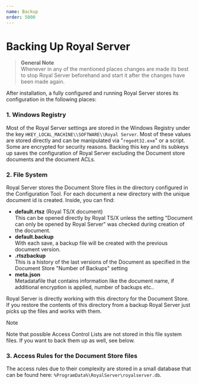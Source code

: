 ```yaml
---
name: Backup
order: 5000
---
```


# Backing Up Royal Server

> **General Note**  
> Whenever in any of the mentioned places changes are made its best to stop Royal Server beforehand and start it after the changes have been made again.

After installation, a fully configured and running Royal Server stores its configuration in the following places:

### 1. Windows Registry

Most of the Royal Server settings are stored in the Windows Registry under the key `HKEY_LOCAL_MACHINE\\SOFTWARE\\Royal Server`. Most of these values are stored directly and can be manipulated via "`regedt32.exe`" or a script. Some are encrypted for security reasons. Backing this key and its subkeys up saves the configuration of Royal Server excluding the Document store documents and the document ACLs.

### 2. File System

Royal Server stores the Document Store files in the directory configured in the Configuration Tool. For each document a new directory with the unique document id is created. Inside, you can find:

- **default.rtsz** (Royal TS/X document)  
  This can be opened directly by Royal TS/X unless the setting "Document can only be opened by Royal Server" was checked during creation of the document.
- **default.backup**  
  With each save, a backup file will be created with the previous document version.
- **<randomstring>.rtszbackup**  
  This is a history of the last versions of the Document as specified in the Document Store "Number of Backups" setting
- **meta.json**  
  Metadatafile that contains information like the document name, if additional encryption is applied, number of backups etc..

Royal Server is directly working with this directory for the Document Store. If you restore the contents of this directory from a backup Royal Server just picks up the files and works with them.

> [!NOTE]
> Note that possible Access Control Lists are not stored in this file system files. If you want to back them up as well, see below.

### 3. Access Rules for the Document Store files

The access rules due to their complexity are stored in a small database that can be found here: `%ProgramData%\RoyalServer\royalserver.db`.
